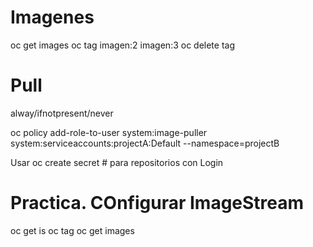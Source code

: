# Imagenes
oc get images
oc tag imagen:2 imagen:3
oc delete tag

# Pull
alway/ifnotpresent/never

oc policy add-role-to-user system:image-puller system:serviceaccounts:projectA:Default --namespace=projectB

Usar oc create secret # para repositorios con Login

# Practica. COnfigurar ImageStream
oc get is
oc tag
oc get images
